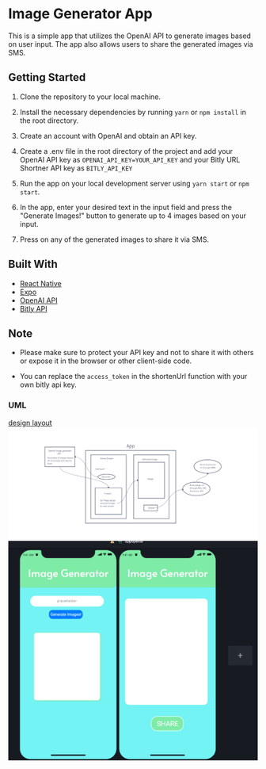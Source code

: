 # Image Generator App

This is a simple app that utilizes the OpenAI API to generate images based on user input. The app also allows users to share the generated images via SMS.

## Getting Started

1. Clone the repository to your local machine.

2. Install the necessary dependencies by running `yarn` or `npm install` in the root directory.

3. Create an account with OpenAI and obtain an API key.

4. Create a .env file in the root directory of the project and add your OpenAI API key as `OPENAI_API_KEY=YOUR_API_KEY` and your Bitly URL Shortner API key as  `BITLY_API_KEY`

5. Run the app on your local development server using `yarn start` or `npm start`.

6. In the app, enter your desired text in the input field and press the "Generate Images!" button to generate up to 4 images based on your input.

7. Press on any of the generated images to share it via SMS.

## Built With

- [React Native](https://reactnative.dev/)
- [Expo](https://expo.io/)
- [OpenAI API](https://openai.com/api/)
- [Bitly API](https://dev.bitly.com/)

## Note

- Please make sure to protect your API key and not to share it with others or expose it in the browser or other client-side code.

- You can replace the `access_token` in the shortenUrl function with your own bitly api key.

### UML

[design layout](https://builderx.io/app/1aqv7a77c5gksck0488ococc4gso0g)
![UML](./Lab-41.png)
![design](./builderxIO.png)